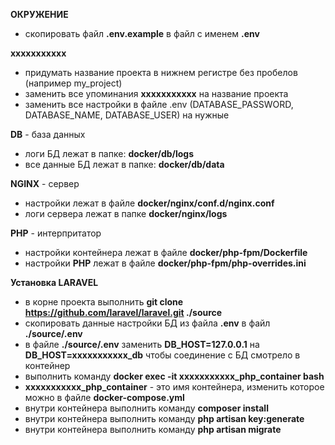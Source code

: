 **ОКРУЖЕНИЕ**
- скопировать файл **.env.example** в файл с именем **.env**

**xxxxxxxxxxx**
- придумать название проекта в нижнем регистре без пробелов (например my_project)
- заменить все упоминания **xxxxxxxxxxx** на название проекта
- заменить все настройки в файле .env (DATABASE_PASSWORD, DATABASE_NAME, DATABASE_USER) на нужные

**DB** - база данных
- логи БД лежат в папке: **docker/db/logs**
- все данные БД лежат в папке: **docker/db/data**

**NGINX** - сервер
- настройки лежат в файле **docker/nginx/conf.d/nginx.conf**
- логи сервера лежат в папке **docker/nginx/logs**

**PHP** - интерпритатор
- настройки контейнера лежат в файле **docker/php-fpm/Dockerfile**
- настройки **PHP** лежат в файле **docker/php-fpm/php-overrides.ini**

**Установка LARAVEL**
- в корне проекта выполнить **git clone https://github.com/laravel/laravel.git ./source**
- скопировать данные настройки БД из файла **.env** в файл **./source/.env**
- в файле **./source/.env** заменить **DB_HOST=127.0.0.1** на **DB_HOST=xxxxxxxxxxx_db** чтобы соединение с БД смотрело в контейнер
- выполнить команду **docker exec -it xxxxxxxxxxx_php_container bash**
- **xxxxxxxxxxx_php_container** - это имя контейнера, изменить которое можно в файле **docker-compose.yml**
- внутри контейнера выполнить команду **composer install**
- внутри контейнера выполнить команду **php artisan key:generate**
- внутри контейнера выполнить команду **php artisan migrate**